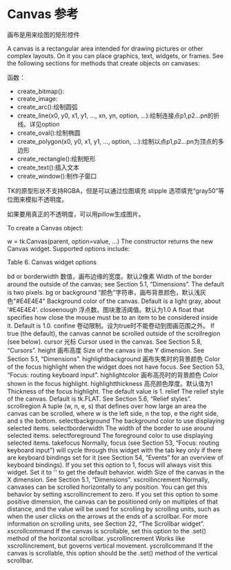 # Canvas 参考

画布是用来绘图的矩形控件

A canvas is a rectangular area intended for drawing pictures or other complex layouts. On it you can place graphics, text, widgets, or frames. See the following sections for methods that create objects on canvases:

函数：

- create_bitmap():
- create_image:
- create_arc():绘制圆弧
- create_line(x0, y0, x1, y1, ..., xn, yn, option, ...):绘制连接点p1,p2...pn的折线。详见option
- create_oval():绘制椭圆
- create_polygon(x0, y0, x1, y1, ..., option, ...):绘制以点p1,p2...pn为顶点的多边形
- create_rectangle():绘制矩形
- create_text():插入文本
- create_window():制作子窗口

TK的原型形状不支持RGBA，但是可以通过位图填充 stipple 选项填充“gray50”等位图来模拟不透明度。

如果要用真正的不透明度，可以用pillow生成图片。

To create a Canvas object:


w = tk.Canvas(parent, option=value, ...)
The constructor returns the new Canvas widget. Supported options include:

Table 6. Canvas widget options

bd or borderwidth
数值，画布边缘的宽度。默认2像素
Width of the border around the outside of the canvas; see Section 5.1, “Dimensions”. The default is two pixels.
bg or background
“颜色”字符串，画布背景颜色，默认浅灰色"#E4E4E4"
Background color of the canvas. Default is a light gray, about '#E4E4E4'.
closeenough
浮点数。图块激活阈值。默认为1.0
A float that specifies how close the mouse must be to an item to be considered inside it. Default is 1.0.
confine
卷动限制。设为true时不能卷动到图画范围之外。
If true (the default), the canvas cannot be scrolled outside of the scrollregion (see below).
cursor
光标
Cursor used in the canvas. See Section 5.8, “Cursors”.
height
画布高度
Size of the canvas in the Y dimension. See Section 5.1, “Dimensions”.
highlightbackground
画布失焦时的背景颜色
Color of the focus highlight when the widget does not have focus. See Section 53, “Focus: routing keyboard input”.
highlightcolor
画布高亮时的背景颜色
Color shown in the focus highlight.
highlightthickness
高亮颜色厚度。默认值为1
Thickness of the focus highlight. The default value is 1.
relief
The relief style of the canvas. Default is tk.FLAT. See Section 5.6, “Relief styles”.
scrollregion
A tuple (w, n, e, s) that defines over how large an area the canvas can be scrolled, where w is the left side, n the top, e the right side, and s the bottom.
selectbackground
The background color to use displaying selected items.
selectborderwidth
The width of the border to use around selected items.
selectforeground
The foreground color to use displaying selected items.
takefocus
Normally, focus (see Section 53, “Focus: routing keyboard input”) will cycle through this widget with the tab key only if there are keyboard bindings set for it (see Section 54, “Events” for an overview of keyboard bindings). If you set this option to 1, focus will always visit this widget. Set it to '' to get the default behavior.
width
Size of the canvas in the X dimension. See Section 5.1, “Dimensions”.
xscrollincrement
Normally, canvases can be scrolled horizontally to any position. You can get this behavior by setting xscrollincrement to zero. If you set this option to some positive dimension, the canvas can be positioned only on multiples of that distance, and the value will be used for scrolling by scrolling units, such as when the user clicks on the arrows at the ends of a scrollbar. For more information on scrolling units, see Section 22, “The Scrollbar widget”.
xscrollcommand
If the canvas is scrollable, set this option to the .set() method of the horizontal scrollbar.
yscrollincrement
Works like xscrollincrement, but governs vertical movement.
yscrollcommand
If the canvas is scrollable, this option should be the .set() method of the vertical scrollbar.
